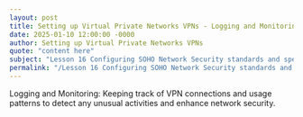 ```yaml
---
layout: post
title: Setting up Virtual Private Networks VPNs - Logging and Monitoring
date: 2025-01-10 12:00:00 -0000
author: Setting up Virtual Private Networks VPNs
quote: "content here"
subject: "Lesson 16 Configuring SOHO Network Security standards and specifications"
permalink: "/Lesson 16 Configuring SOHO Network Security standards and specifications/Setting up Virtual Private Networks VPNs/Setting up Virtual Private Networks VPNs - Logging and Monitoring"
---
```


Logging and Monitoring: Keeping track of VPN connections and usage patterns to detect any unusual activities and enhance network security.
